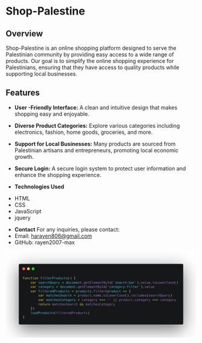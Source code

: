 # Shop-Palestine

## Overview
Shop-Palestine is an online shopping platform designed to serve the Palestinian community by providing easy access to a wide range of products. Our goal is to simplify the online shopping experience for Palestinians, ensuring that they have access to quality products while supporting local businesses.

## Features
- **User -Friendly Interface:** A clean and intuitive design that makes shopping easy and enjoyable.
- **Diverse Product Categories:** Explore various categories including electronics, fashion, home goods, groceries, and more.
- **Support for Local Businesses:** Many products are sourced from Palestinian artisans and entrepreneurs, promoting local economic growth.
- **Secure Login:** A secure login system to protect user information and enhance the shopping experience.

- **Technologies Used**
* HTML
* CSS
* JavaScript
* jquery

- **Contact**
For any inquiries, please contact:
- Email: harayen806@gmail.com
- GitHub: rayen2007-max

![alt text](image.png)